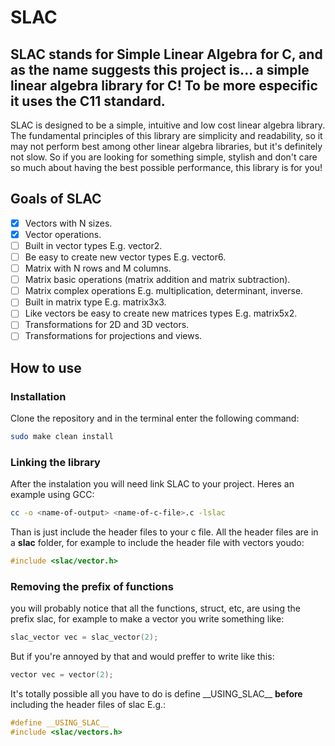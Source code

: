 # SLAC

## SLAC stands for Simple Linear Algebra for C, and as the name suggests this project is... a simple linear algebra library for C! To be more especific it uses the C11 standard.

SLAC is designed to be a simple, intuitive and low cost linear algebra library. The fundamental principles of this library are simplicity and readability, so it may not perform best among other linear algebra libraries, but it's definitely not slow. So if you are looking for something simple, stylish and don't care so much about having the best possible performance, this library is for you!

## Goals of SLAC

- [x] Vectors with N sizes.
- [x] Vector operations.
- [ ] Built in vector types E.g. vector2.
- [ ] Be easy to create new vector types E.g. vector6.
- [ ] Matrix with N rows and M columns.
- [ ] Matrix basic operations (matrix addition and matrix subtraction).
- [ ] Matrix complex operations E.g. multiplication, determinant, inverse.
- [ ] Built in matrix type E.g. matrix3x3.
- [ ] Like vectors be easy to create new matrices types E.g. matrix5x2.
- [ ] Transformations for 2D and 3D vectors.
- [ ] Transformations for projections and views.

## How to use

### Installation
Clone the repository and in the terminal enter the following command:
```bash
sudo make clean install
```

### Linking the library
After the instalation you will need link SLAC to your project.
Heres an example using GCC:
```bash
cc -o <name-of-output> <name-of-c-file>.c -lslac
```

Than is just include the header files to your c file. All the header files are in a **slac** folder, for example to include the header file with vectors youdo:
```c
#include <slac/vector.h>
```

### Removing the prefix of functions
you will probably notice that all the functions, struct, etc, are using the prefix slac, for example to make a vector you write something like:
```c
slac_vector vec = slac_vector(2);
```

But if you're annoyed by that and would preffer to write like this:
```c
vector vec = vector(2);
```

It's totally possible all you have to do is define \_\_USING\_SLAC\_\_ **before** including the header files of slac E.g.:
```c
#define __USING_SLAC__
#include <slac/vectors.h>
```
